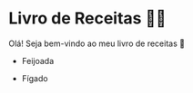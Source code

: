 # Livro de Receitas :man_cook:

Olá! Seja bem-vindo ao meu livro de receitas :wave:

- Feijoada

- Fígado

  